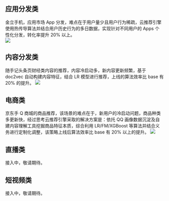 ## 应用分发类
金立手机，应用市场 App 分发，难点在于用户量少且用户行为稀疏，云推荐引擎使用热传导算法并结合用户历史行为的多日数据，实现针对不同用户的  Apps 个性化分发，转化率提升 20% 以上。  
![](http://imgcache.tce.fsphere.cn/image/mc.qcloudimg.com/static/img/e6ff825cef4c5c33951c706d1f1981da/3.png)

## 内容分发类
随手记头条页财经类内容的推荐，内容冷启动多，新内容更新频繁，基于 doc2vec 自动构建内容特征，结合 LR 模型进行推荐，上线的算法效率比 base 有 20% 的提升。 
![](http://imgcache.tce.fsphere.cn/image/mc.qcloudimg.com/static/img/33749348d8fc185b1738d3565fdc78f0/4.png)

## 电商类
京东手 Q 商城的商品推荐，该场景的难点在于，新用户的冷启动问题，商品种类多更新快，经过思考云推荐引擎采取的解决方案是：依托 QQ 画像数据沉淀及自建内容理解工具挖掘商品特征本质，综合利用 LR/FM/XGBoost 等算法并结合义务进行定制化调整，该策略上线后算法效率比 base 有 20% 以上的提升。
![](http://imgcache.tce.fsphere.cn/image/mc.qcloudimg.com/static/img/e831a6342e266f9602c94aba6b0cc6a0/5.png)

## 直播类
接入中，敬请期待。

## 短视频类
接入中，敬请期待。
